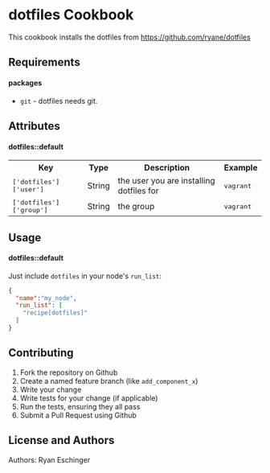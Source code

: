 dotfiles Cookbook
=================
This cookbook installs the dotfiles from https://github.com/ryane/dotfiles

Requirements
------------
#### packages
- `git` - dotfiles needs git.

Attributes
----------
#### dotfiles::default
<table>
  <tr>
    <th>Key</th>
    <th>Type</th>
    <th>Description</th>
    <th>Example</th>
  </tr>
  <tr>
    <td><tt>['dotfiles']['user']</tt></td>
    <td>String</td>
    <td>the user you are installing dotfiles for</td>
    <td><tt>vagrant</tt></td>
  </tr>
  <tr>
    <td><tt>['dotfiles']['group']</tt></td>
    <td>String</td>
    <td>the group</td>
    <td><tt>vagrant</tt></td>
  </tr>
</table>

Usage
-----
#### dotfiles::default

Just include `dotfiles` in your node's `run_list`:

```json
{
  "name":"my_node",
  "run_list": [
    "recipe[dotfiles]"
  ]
}
```

Contributing
------------
1. Fork the repository on Github
2. Create a named feature branch (like `add_component_x`)
3. Write your change
4. Write tests for your change (if applicable)
5. Run the tests, ensuring they all pass
6. Submit a Pull Request using Github

License and Authors
-------------------
Authors: Ryan Eschinger
